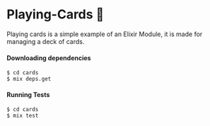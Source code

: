 # Playing-Cards :flower_playing_cards:

Playing cards is a simple example of an Elixir Module, it is made for managing a deck of cards.

#### Downloading dependencies

```
$ cd cards 
$ mix deps.get
```

#### Running Tests

```
$ cd cards 
$ mix test
```


